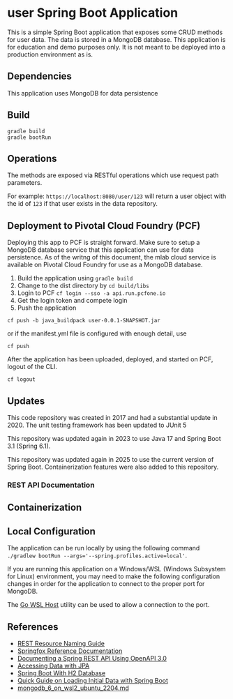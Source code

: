 # user Spring Boot Application
This is a simple Spring Boot application that exposes some CRUD methods for user data.  The data is stored in a MongoDB database.  This application is for education and demo purposes only.  It is not meant to be deployed into a production environment as is.

## Dependencies
This application uses MongoDB for data persistence
## Build
```aidl
gradle build
gradle bootRun
```

## Operations
The methods are exposed via RESTful operations which use request path parameters.

For example: 
`https://localhost:8080/user/123` 
will return a user object with the id of `123` if that user exists in the data repository.

## Deployment to Pivotal Cloud Foundry (PCF)

Deploying this app to PCF is straight forward.  Make sure to setup a MongoDB database service that this application can use for data persistence.  As of the writng of this document, the mlab cloud service is available on Pivotal Cloud Foundry for use as a MongoDB database.
1.  Build the application using `gradle build`
2.  Change to the dist directory by `cd build/libs`
3.  Login to PCF `cf login --sso -a api.run.pcfone.io`
4.  Get the login token and compete login
5.  Push the application

```
cf push -b java_buildpack user-0.0.1-SNAPSHOT.jar
```
or if the manifest.yml file is configured with enough detail, use 
```aidl
cf push
```
After the application has been uploaded, deployed, and started on PCF, logout of the CLI.
```aidl
cf logout
```

## Updates

This code repository was created in 2017 and had a substantial update in 2020.  The unit testing framework has been updated to JUnit 5

This repository was updated again in 2023 to use Java 17 and Spring Boot 3.1 (Spring 6.1).

This repository was updated again in 2025 to use the current version of Spring Boot.  Containerization features were also added to this repository.

### REST API Documentation

## Containerization



## Local Configuration

The application can be run locally by using the following command ` ./gradlew bootRun --args='--spring.profiles.active=local'`.

If you are running this application on a Windows/WSL (Windows Subsystem for Linux) environment, you may need to make the following configuration changes in order for the application to connect to the proper port for MongoDB.

The [Go WSL Host](https://github.com/shayne/go-wsl2-host) utility can be used to allow a connection to the port.


## References

- [REST Resource Naming Guide](https://restfulapi.net/resource-naming/)
- [Springfox Reference Documentation](https://springfox.github.io/springfox/docs/current/)
- [Documenting a Spring REST API Using OpenAPI 3.0](https://www.baeldung.com/spring-rest-openapi-documentation)
- [Accessing Data with JPA](https://spring.io/guides/gs/accessing-data-jpa)
- [Spring Boot With H2 Database](https://www.baeldung.com/spring-boot-h2-database)
- [Quick Guide on Loading Initial Data with Spring Boot](https://www.baeldung.com/spring-boot-data-sql-and-schema-sql)
- [mongodb_6_on_wsl2_ubuntu_2204.md](https://gist.github.com/leobeeson/8ac8c8ddbb0a704af26e4bd153658bde)